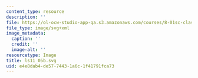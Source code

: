 ```yaml
---
content_type: resource
description: ''
file: https://ol-ocw-studio-app-qa.s3.amazonaws.com/courses/8-01sc-classical-mechanics-fall-2016/e4e8dab4de5774431a6c1f41791fca73_ls11_05b.svg
file_type: image/svg+xml
image_metadata:
  caption: ''
  credit: ''
  image-alt: ''
resourcetype: Image
title: ls11_05b.svg
uid: e4e8dab4-de57-7443-1a6c-1f41791fca73
---
```

